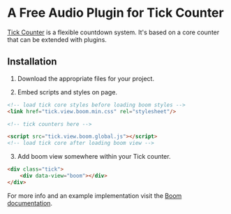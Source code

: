 # A Free Audio Plugin for Tick Counter

[Tick Counter](http://tickcounterplugin.com) is a flexible countdown system. It's based on a core counter that can be extended with plugins.

## Installation

1. Download the appropriate files for your project.

2. Embed scripts and styles on page.

```html
<!-- load tick core styles before loading boom styles -->
<link href="tick.view.boom.min.css" rel="stylesheet"/>

<!-- tick counters here -->

<script src="tick.view.boom.global.js"></script>
<!-- load tick core after loading boom view -->
```

3. Add boom view somewhere within your Tick counter.
```html
<div class="tick">
    <div data-view="boom"></div>
</div>
```

For more info and an example implementation visit the [Boom documentation](http://tickcounterplugin.com/boom).